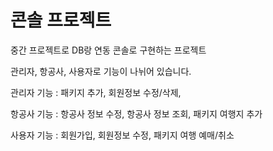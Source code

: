 
<h1>콘솔 프로젝트</h1>
<p>중간 프로젝트로 DB랑 연동 콘솔로 구현하는 프로젝트</p>
<p>관리자, 항공사, 사용자로 기능이 나뉘어 있습니다.</p>
<p>관리자 기능 : 패키지 추가, 회원정보 수정/삭제, </p>
<p>항공사 기능 : 항공사 정보 수정, 항공사 정보 조회, 패키지 여행지 추가</p>
<p>사용자 기능 : 회원가입, 회원정보 수정, 패키지 여행 예매/취소</p>
